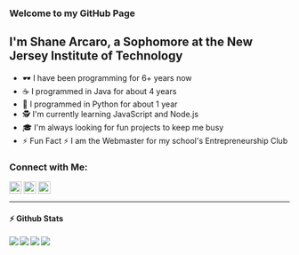 ### Welcome to my GitHub Page

## I'm Shane Arcaro, a Sophomore at the New Jersey Institute of Technology
- 🕶 I have been programming for 6+ years now
- ☕ I programmed in Java for about 4 years
- 🐍 I programmed in Python for about 1 year
- 🕵 I'm currently learning JavaScript and Node.js
- 🎓 I'm always looking for fun projects to keep me busy
- :zap: Fun Fact :zap: I am the Webmaster for my school's Entrepreneurship Club

### Connect with Me:

[<img align="center" alt="twitter | Twitter" width="22px" src="https://cdn.jsdelivr.net/npm/simple-icons@v3/icons/twitter.svg" />][twitter]
[<img align="center" alt="linkedin | LinkedIn" width="22px" src="https://cdn.jsdelivr.net/npm/simple-icons@v3/icons/linkedin.svg" />][linkedin]
[<img align="center" alt="instagram | Instagram" width="22px" src="https://cdn.jsdelivr.net/npm/simple-icons@v3/icons/instagram.svg" />][instagram]


---
#### :zap: Github Stats


<a href="https://github.com/anuraghazra/github-readme-stats">
  <img align="left" src="https://github-readme-stats.vercel.app/api?username=shanemichaelarcaro&show_icons=true&hide_border=true&theme=dracula" />
</a>
<a href="https://github.com/anuraghazra/convoychat">
  <img align="left" src="https://github-readme-stats.vercel.app/api/top-langs/?username=shanemichaelarcaro&theme=dracula" />
</a>



<a href="https://github.com/anuraghazra/github-readme-stats">
  <img align="left" src="https://github-readme-stats.vercel.app/api/pin/?username=shanemichaelarcaro&repo=pyyoutube&theme=dracula" />
</a>
<a href="https://github.com/anuraghazra/convoychat">
  <img align="left" src="https://github-readme-stats.vercel.app/api/pin/?username=shanemichaelarcaro&repo=hangman&theme=dracula" />
</a>



[twitter]: https://twitter.com/shanearcaro
[instagram]: https://www.instagram.com/shanearcaro
[linkedin]: https://www.linkedin.com/in/shane-arcaro-339a5a44/

